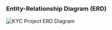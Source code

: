 ### Entity-Relationship Diagram (ERD)

![KYC Project ERD Diagram](dbfs:/Workspace/Users/jusoares_flor@hotmail.com/kyc_risk_project/docs/diagrams/images/er_diagram.jpg)